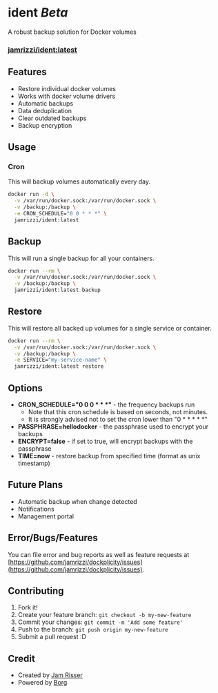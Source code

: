 # ident _Beta_
A robust backup solution for Docker volumes

### [jamrizzi/ident:latest](https://hub.docker.com/r/jamrizzi/ident/)

## Features
* Restore individual docker volumes
* Works with docker volume drivers
* Automatic backups
* Data deduplication
* Clear outdated backups
* Backup encryption

## Usage

### Cron
This will backup volumes automatically every day.
```sh
docker run -d \
  -v /var/run/docker.sock:/var/run/docker.sock \
  -v /backup:/backup \
  -e CRON_SCHEDULE="0 0 * * *" \
  jamrizzi/ident:latest
```

## Backup
This will run a single backup for all your containers.
```sh
docker run --rm \
  -v /var/run/docker.sock:/var/run/docker.sock \
  -v /backup:/backup \
  jamrizzi/ident:latest backup
```

## Restore
This will restore all backed up volumes for a single service or container.
```sh
docker run --rm \
  -v /var/run/docker.sock:/var/run/docker.sock \
  -v /backup:/backup \
  -e SERVICE="my-service-name" \
  jamrizzi/ident:latest restore
```

## Options
* __CRON_SCHEDULE="0 0 0 &ast; &ast; &ast;"__ - the frequency backups run
  * Note that this cron schedule is based on seconds, not minutes.
  * It is strongly advised not to set the cron lower than "0 &ast; &ast; &ast; &ast; &ast;"
* __PASSPHRASE=hellodocker__ - the passphrase used to encrypt your backups
* __ENCRYPT=false__ - if set to true, will encrypt backups with the passphrase
* __TIME=now__ - restore backup from specified time (format as unix timestamp)

## Future Plans
* Automatic backup when change detected
* Notifications
* Management portal

## Error/Bugs/Features
You can file error and bug reports as well as feature requests at [https://github.com/jamrizzi/dockplicity/issues](https://github.com/jamrizzi/dockplicity/issues).

## Contributing
1. Fork it!
2. Create your feature branch: `git checkout -b my-new-feature`
3. Commit your changes: `git commit -m 'Add some feature'`
4. Push to the branch: `git push origin my-new-feature`
5. Submit a pull request :D

## Credit
* Created by [Jam Risser](https://github.com/jamrizzi)
* Powered by [Borg](https://borgbackup.readthedocs.io/en/stable/)
